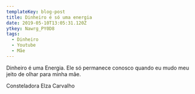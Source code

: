 ```yaml
---
templateKey: blog-post
title: Dinheiro é só uma energia
date: 2019-05-10T13:05:31.120Z
ytkey: Nawrg_PY0D8
tags:
  - Dinheiro
  - Youtube
  - Mãe
---
```

Dinheiro é uma Energia. Ele só permanece conosco quando eu mudo meu jeito de olhar para minha mãe.

Consteladora Elza Carvalho
